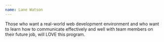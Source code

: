 ```yaml
---
name: Lane Watson
---
```


Those who want a real-world web development environment and who want to learn how to communicate effectively and well with team members on their future job, will LOVE this program.
